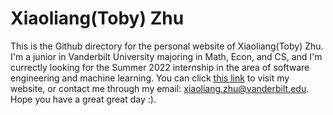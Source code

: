 # Xiaoliang(Toby) Zhu
This is the Github directory for the personal website of Xiaoliang(Toby) Zhu. I'm a junior in Vanderbilt University majoring in Math, Econ, and CS, and I'm currectly looking for the Summer 2022 internship in the area of software engineering and machine learning. You can click [this link](https://zxllxz2.github.io/tobyzhu/) to visit my website, or contact me through my email: xiaoliang.zhu@vanderbilt.edu. Hope you have a great great day :).

